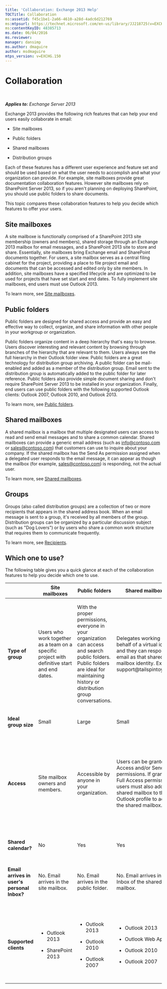 ```yaml
---
title: 'Collaboration: Exchange 2013 Help'
TOCTitle: Collaboration
ms:assetid: f45c1be1-2a66-4610-a28d-4adc6d212769
ms:mtpsurl: https://technet.microsoft.com/en-us/library/JJ218725(v=EXCHG.150)
ms:contentKeyID: 48385713
ms.date: 06/04/2016
ms.reviewer: 
manager: dansimp
ms.author: dmaguire
author: msdmaguire
mtps_version: v=EXCHG.150
---
```


# Collaboration

 

_**Applies to:** Exchange Server 2013_


Exchange 2013 provides the following rich features that can help your end users easily collaborate in email:

  - Site mailboxes

  - Public folders

  - Shared mailboxes

  - Distribution groups

Each of these features has a different user experience and feature set and should be used based on what the user needs to accomplish and what your organization can provide. For example, site mailboxes provide great documentation collaboration features. However site mailboxes rely on SharePoint Server 2013, so if you aren't planning on deploying SharePoint, you should use public folders to share documents.

This topic compares these collaboration features to help you decide which features to offer your users.

## Site mailboxes

A site mailboxe is functionally comprised of a SharePoint 2013 site membership (owners and members), shared storage through an Exchange 2013 mailbox for email messages, and a SharePoint 2013 site to store and share. Essentially, site mailboxes bring Exchange email and SharePoint documents together. For users, a site mailbox serves as a central filing cabinet for the project, providing a place to file project email and documents that can be accessed and edited only by site members. In addition, site mailboxes have a specified lifecycle and are optimized to be used for projects that have set start and end dates. To fully implement site mailboxes, end users must use Outlook 2013.

To learn more, see [Site mailboxes](site-mailboxes-exchange-2013-help.md).

## Public folders

Public folders are designed for shared access and provide an easy and effective way to collect, organize, and share information with other people in your workgroup or organization.

Public folders organize content in a deep hierarchy that's easy to browse. Users discover interesting and relevant content by browsing through branches of the hierarchy that are relevant to them. Users always see the full hierarchy in their Outlook folder view. Public folders are a great technology for distribution group archiving. A public folder can be mail-enabled and added as a member of the distribution group. Email sent to the distribution group is automatically added to the public folder for later reference. Public folders also provide simple document sharing and don't require SharePoint Server 2013 to be installed in your organization. Finally, end users can use public folders with the following supported Outlook clients: Outlook 2007, Outlook 2010, and Outlook 2013.

To learn more, see [Public folders](public-folders-exchange-2013-help.md).

## Shared mailboxes

A shared mailbox is a mailbox that multiple designated users can access to read and send email messages and to share a common calendar. Shared mailboxes can provide a generic email address (such as info@contoso.com or sales@contoso.com) that customers can use to inquire about your company. If the shared mailbox has the Send As permission assigned when a delegated user responds to the email message, it can appear as though the mailbox (for example, sales@contoso.com) is responding, not the actual user.

To learn more, see [Shared mailboxes](shared-mailboxes-exchange-2013-help.md).

## Groups

Groups (also called distribution groups) are a collection of two or more recipients that appears in the shared address book. When an email message is sent to a group, it's received by all members of the group. Distribution groups can be organized by a particular discussion subject (such as "Dog Lovers") or by users who share a common work structure that requires them to communicate frequently.

To learn more, see [Recipients](recipients-exchange-2013-help.md).

## Which one to use?

The following table gives you a quick glance at each of the collaboration features to help you decide which one to use.


<table>
<colgroup>
<col style="width: 20%" />
<col style="width: 20%" />
<col style="width: 20%" />
<col style="width: 20%" />
<col style="width: 20%" />
</colgroup>
<thead>
<tr class="header">
<th></th>
<th>Site mailboxes</th>
<th>Public folders</th>
<th>Shared mailboxes</th>
<th>Groups</th>
</tr>
</thead>
<tbody>
<tr class="odd">
<td><p><strong>Type of group</strong></p></td>
<td><p>Users who work together as a team on a specific project with definitive start and end dates.</p></td>
<td><p>With the proper permissions, everyone in your organization can access and search public folders. Public folders are ideal for maintaining history or distribution group conversations.</p></td>
<td><p>Delegates working on behalf of a virtual identity, and they can respond to email as that shared mailbox identity. Example: support@tailspintoys.com</p></td>
<td><p>Users who need to send email to a group of recipients with a common interest or characteristic.</p></td>
</tr>
<tr class="even">
<td><p><strong>Ideal group size</strong></p></td>
<td><p>Small</p></td>
<td><p>Large</p></td>
<td><p>Small</p></td>
<td><p>Large</p></td>
</tr>
<tr class="odd">
<td><p><strong>Access</strong></p></td>
<td><p>Site mailbox owners and members.</p></td>
<td><p>Accessible by anyone in your organization.</p></td>
<td><p>Users can be granted Full Access and/or Send As permissions. If granted Full Access permissions, users must also add the shared mailbox to their Outlook profile to access the shared mailbox.</p></td>
<td><p>For distribution groups, members, must be manually added. For dynamic distribution groups, members are added based on filtering criteria.</p></td>
</tr>
<tr class="even">
<td><p><strong>Shared calendar?</strong></p></td>
<td><p>No</p></td>
<td><p>Yes</p></td>
<td><p>Yes</p></td>
<td><p>No</p></td>
</tr>
<tr class="odd">
<td><p><strong>Email arrives in user's personal Inbox?</strong></p></td>
<td><p>No. Email arrives in the site mailbox.</p></td>
<td><p>No. Email arrives in the public folder.</p></td>
<td><p>No. Email arrives in the Inbox of the shared mailbox.</p></td>
<td><p>Yes. Email arrives in the Inbox of a distribution group member.</p></td>
</tr>
<tr class="even">
<td><p><strong>Supported clients</strong></p></td>
<td><ul>
<li><p>Outlook 2013</p></li>
<li><p>SharePoint 2013</p></li>
</ul></td>
<td><ul>
<li><p>Outlook 2013</p></li>
<li><p>Outlook 2010</p></li>
<li><p>Outlook 2007</p></li>
</ul></td>
<td><ul>
<li><p>Outlook 2013</p></li>
<li><p>Outlook Web App</p></li>
<li><p>Outlook 2010</p></li>
<li><p>Outlook 2007</p></li>
</ul></td>
<td><ul>
<li><p>Outlook 2013</p></li>
<li><p>Outlook Web App</p></li>
<li><p>Outlook 2010</p></li>
<li><p>Outlook 2007</p></li>
</ul></td>
</tr>
</tbody>
</table>

